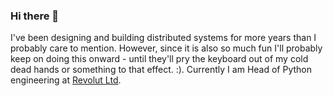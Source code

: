 ### Hi there 👋

I've been designing and building distributed systems for more years than I probably care to mention. However, since it is also so much fun I'll probably keep on doing this onward - until they'll pry the keyboard out of my cold dead hands or something to that effect. :).
Currently I am Head of Python engineering at [Revolut Ltd](https://revolut.com).
